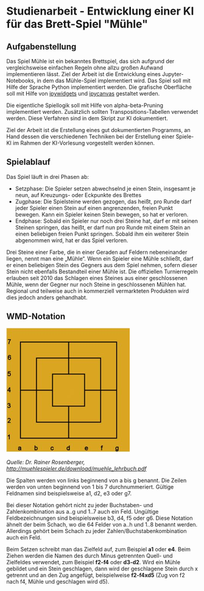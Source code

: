 # Studienarbeit - Entwicklung einer KI für das Brett-Spiel "Mühle"

## Aufgabenstellung
Das Spiel Mühle ist ein bekanntes Brettspiel, das sich aufgrund der vergleichsweise einfachen Regeln ohne allzu großen Aufwand implementieren lässt. Ziel der Arbeit ist die Entwicklung eines 
Jupyter-Notebooks, in dem das Mühle-Spiel implementiert wird. Das Spiel soll mit Hilfe der Sprache Python 
implementiert werden. Die grafische Oberfläche soll mit Hilfe von [ipywidgets](https://ipywidgets.readthedocs.io/en/latest/) 
und [ipycanvas](https://ipycanvas.readthedocs.io/en/latest/) gestaltet werden. 

Die eigentliche Spiellogik soll mit Hilfe von alpha-beta-Pruning implementiert werden. 
Zusätzlich sollten Transpositions-Tabellen verwendet werden. 
Diese Verfahren sind in dem Skript zur KI dokumentiert. 

Ziel der Arbeit ist die Erstellung eines gut dokumentierten Programms, an Hand dessen die verschiedenen Techniken bei der Erstellung einer Spiele-KI im Rahmen der KI-Vorlesung vorgestellt werden können. 

## Spielablauf
Das Spiel läuft in drei Phasen ab:

- Setzphase: Die Spieler setzen abwechselnd je einen Stein, insgesamt je neun, auf Kreuzungs- oder Eckpunkte des Brettes
- Zugphase: Die Spielsteine werden gezogen, das heißt, pro Runde darf jeder Spieler einen Stein auf einen angrenzenden, freien Punkt bewegen. Kann ein Spieler keinen Stein bewegen, so hat er verloren.
- Endphase: Sobald ein Spieler nur noch drei Steine hat, darf er mit seinen Steinen springen, das heißt, er darf nun pro Runde mit einem Stein an einen beliebigen freien Punkt springen. Sobald ihm ein weiterer Stein abgenommen wird, hat er das Spiel verloren.

Drei Steine einer Farbe, die in einer Geraden auf Feldern nebeneinander liegen, nennt man eine „Mühle“. Wenn ein Spieler eine Mühle schließt, darf er einen beliebigen Stein des Gegners aus dem Spiel nehmen, sofern dieser Stein nicht ebenfalls Bestandteil einer Mühle ist. Die offiziellen Turnierregeln erlauben seit 2010 das Schlagen eines Steines aus einer geschlossenen Mühle, wenn der Gegner nur noch Steine in geschlossenen Mühlen hat. Regional und teilweise auch in kommerziell vermarkteten Produkten wird dies jedoch anders gehandhabt.

## WMD-Notation

![wmd-notation](wmd-notation.JPG)

*Quelle: Dr. Rainer Rosenberger, http://muehlespieler.de/download/muehle_lehrbuch.pdf*


Die Spalten werden von links beginnend
von a bis g benannt. Die Zeilen werden von unten beginnend
von 1 bis 7 durchnummeriert. Gültige Feldnamen sind beispielsweise a1, d2, e3 oder g7.

Bei dieser Notation gehört nicht zu jeder Buchstaben- und Zahlenkombination aus a..g und 1..7 auch ein Feld. Ungültige
Feldbezeichnungen sind beispielsweise b3, d4, f5 oder g6.
Diese Notation ähnelt der beim Schach, wo die 64 Felder von a..h und 1..8 benannt werden. Allerdings gehört beim Schach zu
jeder Zahlen/Buchstabenkombination auch ein Feld.

Beim Setzen schreibt man das Zielfeld auf, zum Beispiel **a1** oder **e4**. Beim Ziehen werden die Namen des durch Minus getrennten Quell- und Zielfeldes verwendet, zum Beispiel **f2-f4** oder **d3-d2**. Wird ein Mühle gebildet und ein Stein geschlagen, dann wird der geschlagene Stein durch x getrennt und an den Zug angefügt, beispielweise **f2-f4xd5** (Zug von f2 nach f4, Mühle und geschlagen wird d5).
